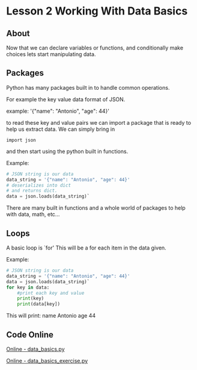 # Lesson 2 Working With Data Basics

## About

Now that we can declare variables or functions, and conditionally make choices lets start manipulating data.

## Packages

Python has many packages built in to handle common operations.

For example the key value data format of JSON.

example: '{"name": "Antonio", "age": 44}'

to read these key and value pairs we can import a package that is ready to help us extract data. We can simply bring in 

`import json`

and then start using the python built in functions.

Example:
``` python
# JSON string is our data
data_string = '{"name": "Antonio", "age": 44}'
# deserializes into dict 
# and returns dict.
data = json.loads(data_string)`
```

There are many built in functions and a whole world of packages to help with data, math, etc...

## Loops

A basic loop is `for'
This will be a for each item in the data given.

Example:

``` python
# JSON string is our data
data_string = '{"name": "Antonio", "age": 44}'
data = json.loads(data_string)`
for key in data:
    #print each key and value
    print(key)
    print(data[key])
```
This will print:
name
Antonio
age
44


## Code Online

[Online - data_basics.py](https://www.mycompiler.io/view/L57KQRkwinO)

[Online - data_basics_exercise.py](https://www.mycompiler.io/view/IcoPhRATPup)


